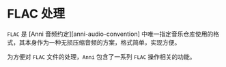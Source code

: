 # FLAC 处理

`FLAC` 是 [Anni 音频约定][anni-audio-convention] 中唯一指定音乐仓库使用的格式，其本身作为一种无损压缩音频的方案，格式简单，实现方便。

为方便对 `FLAC` 文件的处理，`Anni` 包含了一系列 `FLAC` 操作相关的功能。